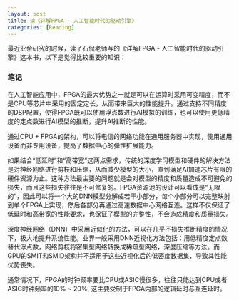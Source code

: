 ```yaml
---
layout: post
title: 读《详解FPGA - 人工智能时代的驱动引擎》
categories: [Reading]
---
```


最近业余研究的时候，读了石侃老师写的《详解FPGA - 人工智能时代的驱动引擎》这本书，以下是觉得比较重要的知识：

### 笔记
在人工智能应用中，FPGA的最大优势之一就是可以在运算时采用可变精度，而不是CPU等芯片中采用的固定定长，从而带来巨大的性能提升。通过支持不同精度的DSP配置，使得FPGA既可以使用浮点数进行AI模拟的训练，也可以使用更低精度的定点数进行AI模型的推断，提升AI推断的性能。

通过CPU + FPGA的架构，可以将电信的网络功能在通用服务器中实现，使用通用设备而非专用设备，提高了数据中心的弹性扩展能力。

如果结合“低延时”和“高带宽”这两点需求，传统的深度学习模型和硬件的解决方法是对神经网络进行剪枝和压缩，从而减少模型的大小，直到满足AI加速芯片有限的硬件资源为止。这种方法最主要的问题就是会对模型的精度和质量造成不可避免的损失，而且这些损失往往是不可修复的。FPGA资源池的设计可以看成是“无限的”，因此可以将一个大的DNN模型分解成若干小部分，每个小部分可以完整映射到单个FPGA上实现，然后各部分再通过高速数据中心网络互连。这样不仅保证了低延时和高带宽的性能要求，也保证了模型的完整性，不会造成精度和质量损失。

深度神经网络（DNN）中采用近似化的方法，可以在几乎不损失推断精度的情况下，极大地提升系统性能。业界一般采用DNN近视化方法包括：用低精度定点数替代浮点数，网络剪枝将密集型网络转换成稀疏型网络，深度压缩等方法。而GPU的SMIT和SMID架构并不适用于这些近视化后的低密度数据集，导致其性能优势丧失。

通常情况下，FPGA的时钟频率要比CPU或ASIC慢很多，往往只能达到CPU或者ASIC时钟频率的10% ~ 20%, 这主要受制于FPGA内部的逻辑延时与互连延时。



